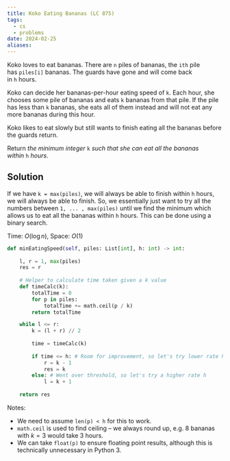 ```yaml
---
title: Koko Eating Bananas (LC 875)
tags:
  - cs
  - problems
date: 2024-02-25
aliases:
---
```

Koko loves to eat bananas. There are `n` piles of bananas, the `ith` pile has `piles[i]` bananas. The guards have gone and will come back in `h` hours.

Koko can decide her bananas-per-hour eating speed of `k`. Each hour, she chooses some pile of bananas and eats `k` bananas from that pile. If the pile has less than `k` bananas, she eats all of them instead and will not eat any more bananas during this hour.

Koko likes to eat slowly but still wants to finish eating all the bananas before the guards return.

Return _the minimum integer_ `k` _such that she can eat all the bananas within_ `h` _hours_.

## Solution

If we have `k = max(piles)`, we will always be able to finish within `h` hours, we will always be able to finish. So, we essentially just want to try all the numbers between `1, ... , max(piles)` until we find the minimum which allows us to eat all the bananas within `h` hours. This can be done using a binary search.

Time: $O(\log n)$, Space: $O(1)$

```python
def minEatingSpeed(self, piles: List[int], h: int) -> int:
	
	l, r = 1, max(piles)
	res = r
	
	# Helper to calculate time taken given a k value
	def timeCalc(k):
		totalTime = 0
		for p in piles:
			totalTime += math.ceil(p / k)
		return totalTime

	while l <= r:
		k = (l + r) // 2
		
		time = timeCalc(k)
			
		if time <= h: # Room for improvement, so let's try lower rate h
			r = k - 1
			res = k
		else: # Went over threshold, so let's try a higher rate h
			l = k + 1
			
	return res
```

Notes:
- We need to assume `len(p) < h` for this to work.
- `math.ceil` is used to find ceiling – we always round up, e.g. 8 bananas with $k=3$ would take 3 hours.
- We can take `float(p)` to ensure floating point results, although this is technically unnecessary in Python 3.
